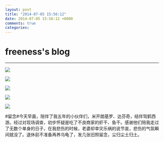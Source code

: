 ```yaml
---
layout: post
title: "2014-07-05 15:56:12"
date: 2014-07-05 15:56:12 +0800
comments: true
categories: 
---
```


# freeness's blog

----------

![](http://okqmqrbgo.bkt.clouddn.com/201407051556121.jpg)

![](http://okqmqrbgo.bkt.clouddn.com/201407051556122.jpg)

![](http://okqmqrbgo.bkt.clouddn.com/201407051556123.jpg)

![](http://okqmqrbgo.bkt.clouddn.com/201407051556124.jpg)

![](http://okqmqrbgo.bkt.clouddn.com/201407051556125.jpg)

>
\#留念\#今天早晨，陪伴了我五年的小伙伴们，米开朗基罗、达芬奇，结伴驾鹤西游。经过对现场调查，初步怀疑是吃了不良商家的虾干、鱼干。感谢他们陪我走过了无数个单身的日子，在我悲伤的时候，老婆却幸灾乐祸的说节哀，悲伤的气氛瞬间就没了。退休前不准备再养乌龟了，发几张旧照留念，尘归尘土归土。